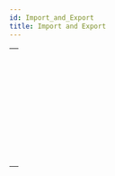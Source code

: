 ```yaml
---
id: Import_and_Export
title: Import and Export
---
```

||
|---|
|[<!-- INCLUDE #_command_.EXPORT DATA.Syntax -->](../../commands-legacy/export-data.md)<br/>|
|[<!-- INCLUDE #_command_.EXPORT DIF.Syntax -->](../../commands-legacy/export-dif.md)<br/>|
|[<!-- INCLUDE #_command_.EXPORT SYLK.Syntax -->](../../commands-legacy/export-sylk.md)<br/>|
|[<!-- INCLUDE #_command_.EXPORT TEXT.Syntax -->](../../commands-legacy/export-text.md)<br/>|
|[<!-- INCLUDE #_command_.IMPORT DATA.Syntax -->](../../commands-legacy/import-data.md)<br/>|
|[<!-- INCLUDE #_command_.IMPORT DIF.Syntax -->](../../commands-legacy/import-dif.md)<br/>|
|[<!-- INCLUDE #_command_.IMPORT SYLK.Syntax -->](../../commands-legacy/import-sylk.md)<br/>|
|[<!-- INCLUDE #_command_.IMPORT TEXT.Syntax -->](../../commands-legacy/import-text.md)<br/>|

